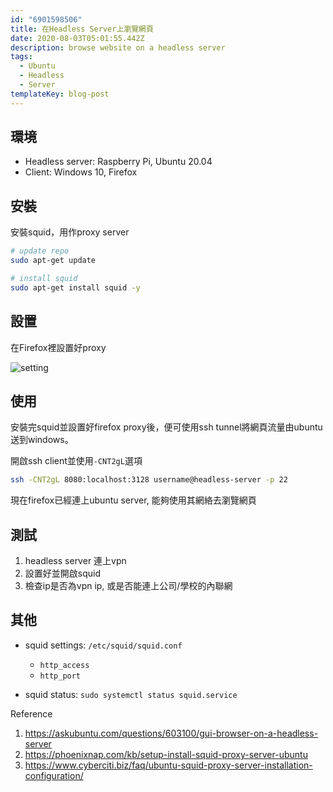 ```yaml
---
id: "6901598506"
title: 在Headless Server上瀏覽網頁
date: 2020-08-03T05:01:55.442Z
description: browse website on a headless server
tags:
  - Ubuntu
  - Headless
  - Server
templateKey: blog-post
---
```

## 環境

* Headless server: Raspberry Pi, Ubuntu 20.04
* Client: Windows 10, Firefox

## 安裝

安裝squid，用作proxy server

```bash
# update repo
sudo apt-get update

# install squid
sudo apt-get install squid -y
```

## 設置

在Firefox裡設置好proxy

![setting](https://i.imgur.com/Aaod9ad.png)

## 使用

安裝完squid並設置好firefox proxy後，便可使用ssh tunnel將網頁流量由ubuntu送到windows。

開啟ssh client並使用`-CNT2gL`選項

```bash
ssh -CNT2gL 8080:localhost:3128 username@headless-server -p 22
```

現在firefox已經連上ubuntu server, 能夠使用其網絡去瀏覽網頁

## 測試

1. headless server 連上vpn
2. 設置好並開啟squid
3. 檢查ip是否為vpn ip, 或是否能連上公司/學校的內聯網

## 其他

* squid settings: `/etc/squid/squid.conf`

  * `http_access`
  * `http_port`
* squid status: `sudo systemctl status squid.service`

Reference

1. https://askubuntu.com/questions/603100/gui-browser-on-a-headless-server
2. https://phoenixnap.com/kb/setup-install-squid-proxy-server-ubuntu
3. https://www.cyberciti.biz/faq/ubuntu-squid-proxy-server-installation-configuration/